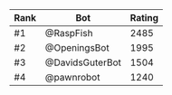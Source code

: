 Rank|Bot|Rating
---|---|---
#1|@RaspFish|2485
#2|@OpeningsBot|1995
#3|@DavidsGuterBot|1504
#4|@pawnrobot|1240
